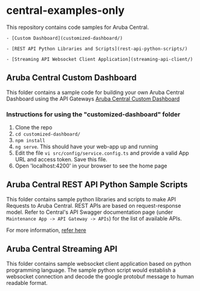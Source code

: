 # central-examples-only

This repository contains code samples for Aruba Central. 

	- [Custom Dashboard](customized-dashboard/) 

	- [REST API Python Libraries and Scripts](rest-api-python-scripts/)

	- [Streaming API Websocket Client Application](streaming-api-client/)

## Aruba Central Custom Dashboard

This folder contains a sample code for building your own Aruba Central Dashboard using the API Gateways
[Aruba Central Custom Dashboard](customized-dashboard/)


### Instructions for using the "customized-dashboard" folder

1. Clone the repo
2. `cd customized-dashboard/`
3. `npm install`
4. `ng serve`. This should have your web-app up and running
5. Edit the file `vi src/config/service.config.ts` and provide a valid App URL and access token. Save this file.
6. Open 'localhost:4200' in your browser to see the home page

## Aruba Central REST API Python Sample Scripts

This folder contains sample python libraries and scripts to make API Requests to Aruba Central. REST APIs are based on request-response model.
Refer to Central's API Swagger documentation page (under `Maintenance App -> API Gateway -> APIs`) for the list of available APIs.

For more information, [refer here](https://help.central.arubanetworks.com/latest/documentation/online_help/content/home.htm)

## Aruba Central Streaming API
 
This folder contains sample websocket client application based on python programming language. 
The sample python script would establish a websocket connection and decode the google protobuf message to human readable format.
